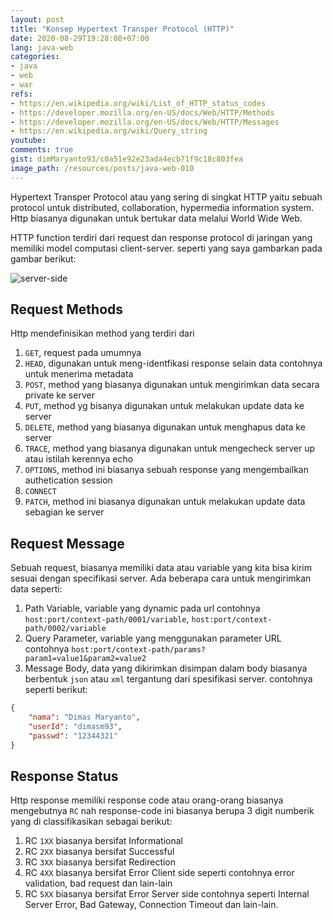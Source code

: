 ```yaml
---
layout: post
title: "Konsep Hypertext Transper Protocol (HTTP)"
date: 2020-08-29T19:28:08+07:00
lang: java-web
categories:
- java
- web
- war
refs: 
- https://en.wikipedia.org/wiki/List_of_HTTP_status_codes
- https://developer.mozilla.org/en-US/docs/Web/HTTP/Methods
- https://developer.mozilla.org/en-US/docs/Web/HTTP/Messages
- https://en.wikipedia.org/wiki/Query_string
youtube: 
comments: true
gist: dimMaryanto93/c0a51e92e23ada4ecb71f9c18c803fea
image_path: /resources/posts/java-web-010
---
```


Hypertext Transper Protocol atau yang sering di singkat HTTP yaitu sebuah protocol untuk distributed, collaboration, hypermedia information system. Http biasanya digunakan untuk bertukar data melalui World Wide Web.

HTTP function terdiri dari request dan response protocol di jaringan yang memiliki model computasi client-server. seperti yang saya gambarkan pada gambar berikut:

![server-side]({{site.baseurl}}/resources/posts/java-web-010/server-side.jpg)

## Request Methods

Http mendefinisikan method yang terdiri dari 
1. `GET`, request pada umumnya
2. `HEAD`, digunakan untuk meng-identfikasi response selain data contohnya untuk menerima metadata
3. `POST`, method yang biasanya digunakan untuk mengirimkan data secara private ke server
4. `PUT`, method yg bisanya digunakan untuk melakukan update data ke server
5. `DELETE`, method yang biasanya digunakan untuk menghapus data ke server
6. `TRACE`, method yang biasanya digunakan untuk mengecheck server up atau istilah kerennya echo
7. `OPTIONS`, method ini biasanya sebuah response yang mengembailkan authetication session
8. `CONNECT`
9. `PATCH`, method ini biasanya digunakan untuk melakukan update data sebagian ke server

## Request Message

Sebuah request, biasanya memiliki data atau variable yang kita bisa kirim sesuai dengan specifikasi server. Ada beberapa cara untuk mengirimkan data seperti:

1. Path Variable, variable yang dynamic pada url contohnya `host:port/context-path/0001/variable`, `host:port/context-path/0002/variable`
2. Query Parameter, variable yang menggunakan parameter URL contohnya `host:port/context-path/params?param1=value1&param2=value2`
3. Message Body, data yang dikirimkan disimpan dalam body biasanya berbentuk `json` atau `xml` tergantung dari spesifikasi server. contohnya seperti berikut:
```json
{
    "nama": "Dimas Maryanto",
    "userId": "dimasm93",
    "passwd": "12344321"
}
```

## Response Status

Http response memiliki response code atau orang-orang biasanya mengebutnya `RC` nah response-code ini biasanya berupa 3 digit numberik yang di classifikasikan sebagai berikut:

1. RC `1XX` biasanya bersifat Informational
2. RC `2XX` biasanya bersifat Successful
3. RC `3XX` biasanya bersifat Redirection
4. RC `4XX` biasanya bersifat Error Client side seperti contohnya error validation, bad request dan lain-lain
5. RC `5XX` biasanya bersifat Error Server side contohnya seperti Internal Server Error, Bad Gateway, Connection Timeout dan lain-lain.